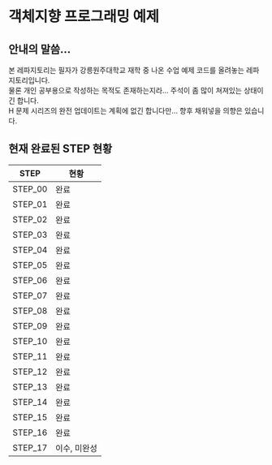 # 객체지향 프로그래밍 예제
## 안내의 말씀...
본 레파지토리는 필자가 강릉원주대학교 재학 중 나온 수업 예제 코드를 올려놓는 레파지토리입니다.    
물론 개인 공부용으로 작성하는 목적도 존재하는지라... 주석이 좀 많이 쳐져있는 상태이긴 합니다.    
H 문제 시리즈의 완전 업데이트는 계획에 없긴 합니다만... 향후 채워넣을 의향은 있습니다.       

## 현재 완료된 STEP 현황
| STEP | 현황 |
| ---- | --- |
| STEP_00 | 완료 |
| STEP_01 | 완료 |
| STEP_02 | 완료 |
| STEP_03 | 완료 |
| STEP_04 | 완료 |
| STEP_05 | 완료 |
| STEP_06 | 완료 |
| STEP_07 | 완료 |
| STEP_08 | 완료 |
| STEP_09 | 완료 |
| STEP_10 | 완료 |
| STEP_11 | 완료 |
| STEP_12 | 완료 |
| STEP_13 | 완료 |
| STEP_14 | 완료 |
| STEP_15 | 완료 |
| STEP_16 | 완료 |
| STEP_17 | 이수, 미완성 |